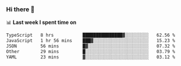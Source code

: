### Hi there 👋

<!--
**DBvc/DBvc** is a ✨ _special_ ✨ repository because its `README.md` (this file) appears on your GitHub profile.

Here are some ideas to get you started:

- 🔭 I’m currently working on ...
- 🌱 I’m currently learning ...
- 👯 I’m looking to collaborate on ...
- 🤔 I’m looking for help with ...
- 💬 Ask me about ...
- 📫 How to reach me: ...
- 😄 Pronouns: ...
- ⚡ Fun fact: ...
-->

📊 **Last week I spent time on**
<!--START_SECTION:waka-->

```txt
TypeScript   8 hrs           ███████████████▓░░░░░░░░░   62.56 %
JavaScript   1 hr 56 mins    ███▓░░░░░░░░░░░░░░░░░░░░░   15.23 %
JSON         56 mins         █▓░░░░░░░░░░░░░░░░░░░░░░░   07.32 %
Other        29 mins         █░░░░░░░░░░░░░░░░░░░░░░░░   03.79 %
YAML         23 mins         ▓░░░░░░░░░░░░░░░░░░░░░░░░   03.12 %
```

<!--END_SECTION:waka-->

